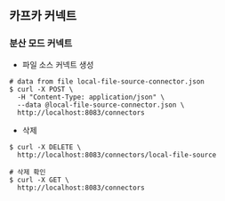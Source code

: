 ## 카프카 커넥트

### 분산 모드 커넥트

- 파일 소스 커넥트 생성

```shell
# data from file local-file-source-connector.json
$ curl -X POST \
  -H "Content-Type: application/json" \
  --data @local-file-source-connector.json \
  http://localhost:8083/connectors
```

- 삭제

```shell
$ curl -X DELETE \
  http://localhost:8083/connectors/local-file-source

# 삭제 확인
$ curl -X GET \
  http://localhost:8083/connectors
```